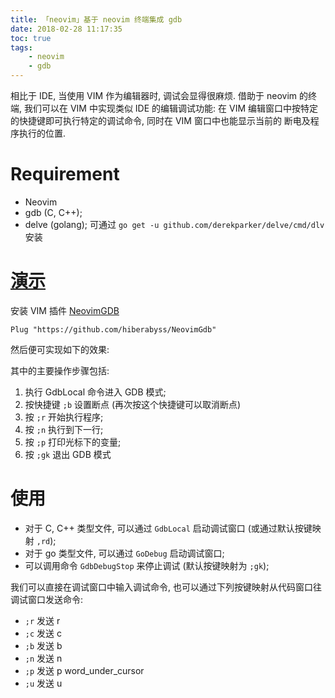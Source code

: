 ```yaml
---
title: 「neovim」基于 neovim 终端集成 gdb
date: 2018-02-28 11:17:35
toc: true
tags:
    - neovim
    - gdb
---
```


相比于 IDE, 当使用 VIM 作为编辑器时, 调试会显得很麻烦.
借助于 neovim 的终端, 我们可以在 VIM 中实现类似 IDE 的编辑调试功能:
在 VIM 编辑窗口中按特定的快捷键即可执行特定的调试命令, 同时在 VIM 窗口中也能显示当前的
断电及程序执行的位置.

<!--more-->
# Requirement

* Neovim
* gdb (C, C++);
* delve (golang); 可通过 `go get -u github.com/derekparker/delve/cmd/dlv` 安装

# [演示](https://asciinema.org/a/dT2652AAwegDo0o0gWKsGOo1W)

安装 VIM 插件 [NeovimGDB][NeovimGdb]

```vim
Plug "https://github.com/hiberabyss/NeovimGdb"
```

然后便可实现如下的效果:

<script src="https://asciinema.org/a/dT2652AAwegDo0o0gWKsGOo1W.js" id="asciicast-dT2652AAwegDo0o0gWKsGOo1W" async></script>

其中的主要操作步骤包括:

1. 执行 GdbLocal 命令进入 GDB 模式;
2. 按快捷键 `;b` 设置断点 (再次按这个快捷键可以取消断点)
3. 按 `;r` 开始执行程序;
4. 按 `;n` 执行到下一行;
5. 按 `;p` 打印光标下的变量;
6. 按 `;gk` 退出 GDB 模式

# 使用

* 对于 C, C++ 类型文件, 可以通过 `GdbLocal` 启动调试窗口 (或通过默认按键映射 `,rd`); 
* 对于 go 类型文件, 可以通过 `GoDebug` 启动调试窗口;
* 可以调用命令 `GdbDebugStop` 来停止调试 (默认按键映射为 `;gk`);

我们可以直接在调试窗口中输入调试命令, 也可以通过下列按键映射从代码窗口往调试窗口发送命令:

* `;r` 发送 r 
* `;c` 发送 c
* `;b` 发送 b
* `;n` 发送 n
* `;p` 发送 p word_under_cursor
* `;u` 发送 u

[NeovimGdb]: https://github.com/hiberabyss/NeovimGdb

